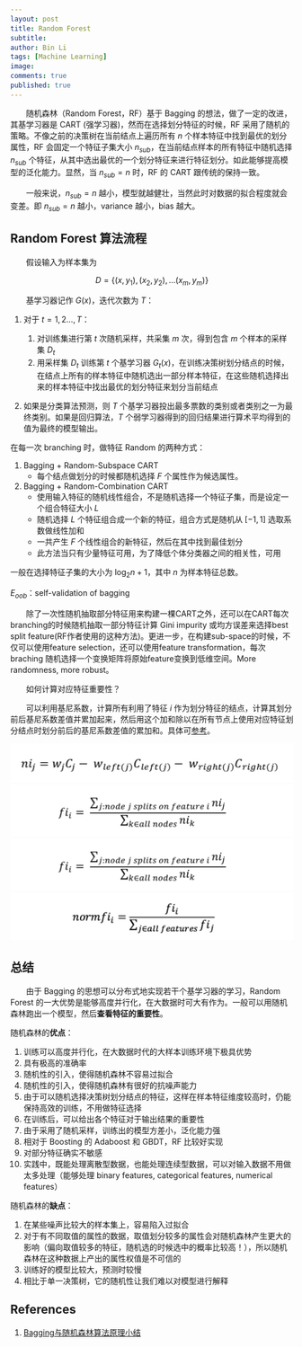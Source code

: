 ```yaml
---
layout: post
title: Random Forest
subtitle:
author: Bin Li
tags: [Machine Learning]
image: 
comments: true
published: true
---
```


　　随机森林（Random Forest，RF）基于 Bagging 的想法，做了一定的改进，其基学习器是 CART (强学习器)，然而在选择划分特征的时候，RF 采用了随机的策略。不像之前的决策树在当前结点上遍历所有 $n$ 个样本特征中找到最优的划分属性，RF 会固定一个特征子集大小 $n_{sub}$，在当前结点样本的所有特征中随机选择 $n_{sub}$ 个特征，从其中选出最优的一个划分特征来进行特征划分。如此能够提高模型的泛化能力。显然，当 $n_{sub}=n$ 时，RF 的 CART 跟传统的保持一致。

　　一般来说，$n_{sub}=n$ 越小，模型就越健壮，当然此时对数据的拟合程度就会变差。即 $n_{sub}=n$ 越小，variance 越小，bias 越大。

## Random Forest 算法流程
　　假设输入为样本集为

$$
D = \left\{ \left( x , y _ { 1 } \right) , \left( x _ { 2 } , y _ { 2 } \right) , \ldots \left( x _ { m } , y _ { m } \right) \right\}
$$

　　基学习器记作 $G(x)$，迭代次数为 $T$：

1. 对于 $t = 1,2 \ldots , T$：

    1. 对训练集进行第 $t$ 次随机采样，共采集 $m$ 次，得到包含 $m$ 个样本的采样集 $D_t$
    2. 用采样集 $D_t$ 训练第 $t$ 个基学习器 $G_t(x)$，在训练决策树划分结点的时候，在结点上所有的样本特征中随机选出一部分样本特征，在这些随机选择出来的样本特征中找出最优的划分特征来划分当前结点

2. 如果是分类算法预测，则 $T$ 个基学习器投出最多票数的类别或者类别之一为最终类别。如果是回归算法，$T$ 个弱学习器得到的回归结果进行算术平均得到的值为最终的模型输出。

在每一次 branching 时，做特征 Random 的两种方式：
1. Bagging + Random-Subspace CART
    * 每个结点做划分的时候都随机选择 $F$ 个属性作为候选属性。
2. Bagging + Random-Combination CART
    * 使用输入特征的随机线性组合，不是随机选择一个特征子集，而是设定一个组合特征大小 $L$
    * 随机选择 $L$ 个特征组合成一个新的特征，组合方式是随机从 $[-1, 1]$ 选取系数做线性加和
    * 一共产生 $F$ 个线性组合的新特征，然后在其中找到最佳划分
    * 此方法当只有少量特征可用，为了降低个体分类器之间的相关性，可用

一般在选择特征子集的大小为 $\log_2n+1$，其中 $n$ 为样本特征总数。

$E_{oob}$：self-validation of bagging

　　除了一次性随机抽取部分特征用来构建一棵CART之外，还可以在CART每次branching的时候随机抽取一部分特征计算 Gini impurity 或均方误差来选择best split feature(RF作者使用的这种方法)。更进一步，在构建sub-space的时候，不仅可以使用feature selection，还可以使用feature transformation，每次 braching 随机选择一个变换矩阵将原始feature变换到低维空间。More randomness, more robust。

　　如何计算对应特征重要性？

　　可以利用基尼系数，计算所有利用了特征 $i$ 作为划分特征的结点，计算其划分前后基尼系数差值并累加起来，然后用这个加和除以在所有节点上使用对应特征划分结点时划分前后的基尼系数差值的累加和。具体可[参考](https://medium.com/@srnghn/the-mathematics-of-decision-trees-random-forest-and-feature-importance-in-scikit-learn-and-spark-f2861df67e3)。

![](/img/media/15651699443508.jpg)
![](/img/media/15651699533571.jpg)
![](/img/media/15651699588815.jpg)
![](/img/media/15651699661631.jpg)


## 总结
　　由于 Bagging 的思想可以分布式地实现若干个基学习器的学习，Random Forest 的一大优势是能够高度并行化，在大数据时可大有作为。一般可以用随机森林跑出一个模型，然后**查看特征的重要性**。

随机森林的**优点**：
1. 训练可以高度并行化，在大数据时代的大样本训练环境下极具优势
2. 具有极高的准确率
3. 随机性的引入，使得随机森林不容易过拟合
4. 随机性的引入，使得随机森林有很好的抗噪声能力
5. 由于可以随机选择决策树划分结点的特征，这样在样本特征维度较高时，仍能保持高效的训练，不用做特征选择
6. 在训练后，可以给出各个特征对于输出结果的重要性
7. 由于采用了随机采样，训练出的模型方差小，泛化能力强
8. 相对于 Boosting 的 Adaboost 和 GBDT，RF 比较好实现
9. 对部分特征确实不敏感
10. 实践中，既能处理离散型数据，也能处理连续型数据，可以对输入数据不用做太多处理（能够处理 binary features, categorical features, numerical features）

随机森林的**缺点**：
1. 在某些噪声比较大的样本集上，容易陷入过拟合
2. 对于有不同取值的属性的数据，取值划分较多的属性会对随机森林产生更大的影响（偏向取值较多的特征，随机选的时候选中的概率比较高！），所以随机森林在这种数据上产出的属性权值是不可信的
3. 训练好的模型比较大，预测时较慢
4. 相比于单一决策树，它的随机性让我们难以对模型进行解释

## References
1. [Bagging与随机森林算法原理小结](https://www.cnblogs.com/pinard/p/6156009.html)
